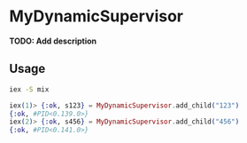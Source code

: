 # MyDynamicSupervisor

**TODO: Add description**

## Usage

```bash
iex -S mix
```

```elixir
iex(1)> {:ok, s123} = MyDynamicSupervisor.add_child("123")
{:ok, #PID<0.139.0>}
iex(2)> {:ok, s456} = MyDynamicSupervisor.add_child("456")
{:ok, #PID<0.141.0>}
```
